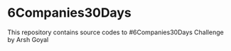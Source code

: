 # 6Companies30Days
This repository contains source codes to #6Companies30Days Challenge by Arsh Goyal
